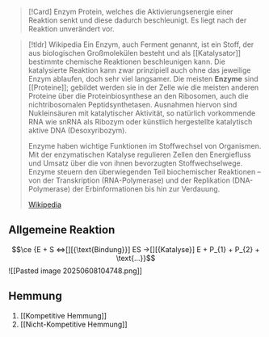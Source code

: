 >[!Card] Enzym
>Protein, welches die Aktivierungsenergie einer Reaktion senkt und diese dadurch beschleunigt. Es liegt nach der Reaktion unverändert vor.
<!--SR:!2025-08-01,32,270-->

>[!tldr] Wikipedia
> Ein Enzym, auch Ferment genannt, ist ein Stoff, der aus biologischen Großmolekülen besteht und als [[Katalysator]] bestimmte chemische Reaktionen beschleunigen kann. Die katalysierte Reaktion kann zwar prinzipiell auch ohne das jeweilige Enzym ablaufen, doch sehr viel langsamer. Die meisten **Enzyme** sind [[Proteine]]; gebildet werden sie in der Zelle wie die meisten anderen Proteine über die Proteinbiosynthese an den Ribosomen, auch die nichtribosomalen Peptidsynthetasen. Ausnahmen hiervon sind Nukleinsäuren mit katalytischer Aktivität, so natürlich vorkommende RNA wie snRNA als Ribozym oder künstlich hergestellte katalytisch aktive DNA (Desoxyribozym). 
>
> Enzyme haben wichtige Funktionen im Stoffwechsel von Organismen. Mit der enzymatischen Katalyse regulieren Zellen den Energiefluss und Umsatz über die von ihnen bevorzugten Stoffwechselwege. Enzyme steuern den überwiegenden Teil biochemischer Reaktionen – von der Transkription (RNA-Polymerase) und der Replikation (DNA-Polymerase) der Erbinformationen bis hin zur Verdauung.
>
> [Wikipedia](https://de.wikipedia.org/wiki/Enzym)

## Allgemeine Reaktion
$$\ce {E + S <=>[][{\text{Bindung}}] ES ->[][{Katalyse}] E + P_{1} + P_{2} + \text{...}}$$
![[Pasted image 20250608104748.png]]
## Hemmung
1. [[Kompetitive Hemmung]]
2. [[Nicht-Kompetitive Hemmung]]